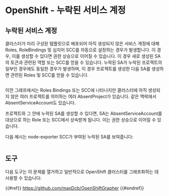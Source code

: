 # OpenShift - 누락된 서비스 계정

## 누락된 서비스 계정

클러스터가 미리 구성된 템플릿으로 배포되어 아직 생성되지 않은 서비스 계정에 대해 Roles, RoleBindings 및 심지어 SCC를 자동으로 설정하는 경우가 발생합니다. 이 경우, 이를 생성할 수 있다면 권한 상승으로 이어질 수 있습니다. 이 경우 새로 생성된 SA의 토큰과 관련된 역할 또는 SCC를 얻을 수 있습니다. 누락된 SA가 누락된 프로젝트의 일부인 경우에도 동일한 경우가 발생하며, 이 경우 프로젝트를 생성한 다음 SA를 생성하면 관련된 Roles 및 SCC를 얻을 수 있습니다.

<figure><img src="../../../images/openshift-missing-service-account-image1.png" alt=""><figcaption></figcaption></figure>

이전 그래프에서는 Roles Bindings 또는 SCC에 나타나지만 클러스터에 아직 생성되지 않은 여러 프로젝트를 의미하는 여러 AbsentProject가 있습니다. 같은 맥락에서 AbsentServiceAccount도 있습니다.

프로젝트와 그 안에 누락된 SA를 생성할 수 있다면, SA는 AbsentServiceAccount를 대상으로 하는 Role 또는 SCC에서 상속받게 됩니다. 이는 권한 상승으로 이어질 수 있습니다.

다음 예시는 node-exporter SCC가 부여된 누락된 SA를 보여줍니다:

<figure><img src="../../../images/openshift-missing-service-account-image2.png" alt=""><figcaption></figcaption></figure>

## 도구

다음 도구는 이 문제를 열거하고 일반적으로 OpenShift 클러스터를 그래프화하는 데 사용할 수 있습니다:

{{#ref}}
https://github.com/maxDcb/OpenShiftGrapher
{{#endref}}
